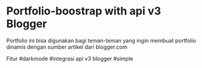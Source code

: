 # Portfolio-boostrap with api v3 Blogger

Portfolio ini bisa digunakan bagi teman-teman yang ingin membuat portfolio dinamis dengan sumber artikel dari blogger.com

Fitur
#darkmode
#integrasi api v3 blogger
#simple

